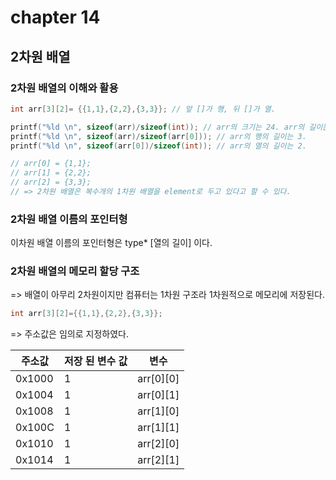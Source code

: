 # chapter 14
## 2차원 배열

### 2차원 배열의 이해와 활용

```c
int arr[3][2]= {{1,1},{2,2},{3,3}}; // 앞 []가 행, 뒤 []가 열.

printf("%ld \n", sizeof(arr)/sizeof(int)); // arr의 크기는 24. arr의 길이는 6.
printf("%ld \n", sizeof(arr)/sizeof(arr[0])); // arr의 행의 길이는 3.
printf("%ld \n", sizeof(arr[0])/sizeof(int)); // arr의 열의 길이는 2.

// arr[0] = {1,1};
// arr[1] = {2,2};
// arr[2] = {3,3};
// => 2차원 배열은 복수개의 1차원 배열을 element로 두고 있다고 할 수 있다.

```

### 2차원 배열 이름의 포인터형

이차원 배열 이름의 포인터형은 type* [열의 길이] 이다.<br>

### 2차원 배열의 메모리 할당 구조

=> 배열이 아무리 2차원이지만 컴퓨터는 1차원 구조라 1차원적으로 메모리에 저장된다. <br> 

```c
int arr[3][2]={{1,1},{2,2},{3,3}}; 
```

=> 주소값은 임의로 지정하였다. <br>

| 주소값 | 저장 된 변수 값 | 변수|
|-------|------------------|----|
|0x1000 |		 1					| arr[0][0]|
|0x1004|		 1					|	 arr[0][1]|
|0x1008| 			1			| arr[1][0]|
|0x100C| 1| arr[1][1]|
|0x1010| 1| arr[2][0]|
|0x1014| 1| arr[2][1]|



